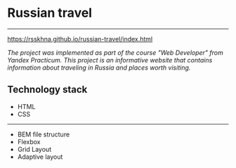 # Russian travel

_____________

https://rsskhna.github.io/russian-travel/index.html

_The project was implemented as part of the course
"Web Developer" from Yandex Practicum.
This project is an informative website that contains
information about traveling in Russia and places worth visiting._

## Technology stack

- HTML
- CSS
---

- BEM file structure
- Flexbox
- Grid Layout
- Adaptive layout
